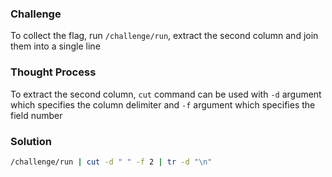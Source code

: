 ### Challenge

To collect the flag, run `/challenge/run`, extract the second column and join them into a single line

### Thought Process

To extract the second column, `cut` command can be used with `-d` argument which specifies the column delimiter and `-f` argument which specifies the field number

### Solution

```bash
/challenge/run | cut -d " " -f 2 | tr -d "\n"
```
